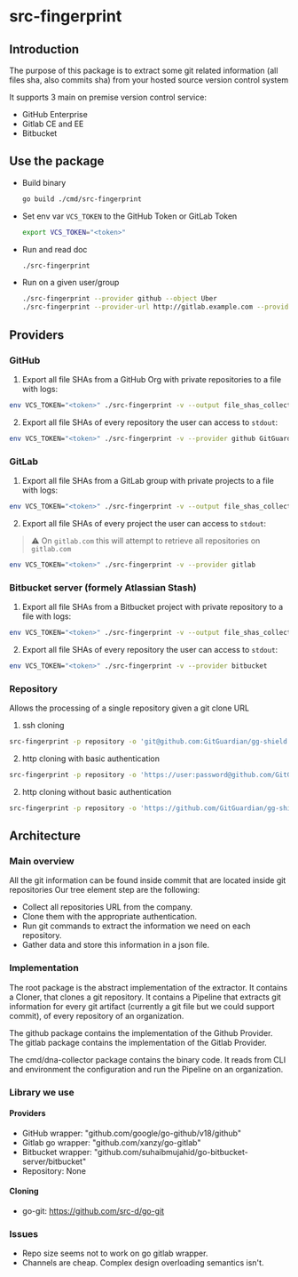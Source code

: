 # src-fingerprint

## Introduction

The purpose of this package is to extract some git related information (all files sha, also commits sha) from your hosted source version control system

It supports 3 main on premise version control service:

- GitHub Enterprise
- Gitlab CE and EE
- Bitbucket

## Use the package

- Build binary
  ```sh
  go build ./cmd/src-fingerprint
  ```
- Set env var `VCS_TOKEN` to the GitHub Token or GitLab Token
  ```sh
  export VCS_TOKEN="<token>"
  ```
- Run and read doc
  ```sh
  ./src-fingerprint
  ```
- Run on a given user/group
  ```sh
  ./src-fingerprint --provider github --object Uber
  ./src-fingerprint --provider-url http://gitlab.example.com --provider gitlab --object Groupe
  ```

## Providers

### GitHub

1. Export all file SHAs from a GitHub Org with private repositories to a file with logs:

```sh
env VCS_TOKEN="<token>" ./src-fingerprint -v --output file_shas_collected_dna.json --provider github --object GitGuardian
```

2. Export all file SHAs of every repository the user can access to `stdout`:

```sh
env VCS_TOKEN="<token>" ./src-fingerprint -v --provider github GitGuardian
```

### GitLab

1. Export all file SHAs from a GitLab group with private projects to a file with logs:

```sh
env VCS_TOKEN="<token>" ./src-fingerprint -v --output file_shas_collected_dna.json --provider gitlab --object "GitGuardian-dev-group"
```

2. Export all file SHAs of every project the user can access to `stdout`:

> :warning: On `gitlab.com` this will attempt to retrieve all repositories on `gitlab.com`

```sh
env VCS_TOKEN="<token>" ./src-fingerprint -v --provider gitlab
```

### Bitbucket server (formely Atlassian Stash)

1. Export all file SHAs from a Bitbucket project with private repository to a file with logs:

```sh
env VCS_TOKEN="<token>" ./src-fingerprint -v --output file_shas_collected_dna.json --provider bitbucket --object "GitGuardian Project"
```

2. Export all file SHAs of every repository the user can access to `stdout`:

```sh
env VCS_TOKEN="<token>" ./src-fingerprint -v --provider bitbucket
```

### Repository

Allows the processing of a single repository given a git clone URL

1. ssh cloning

```sh
src-fingerprint -p repository -o 'git@github.com:GitGuardian/gg-shield.git'
```

2. http cloning with basic authentication

```sh
src-fingerprint -p repository -o 'https://user:password@github.com/GitGuardian/gg-shield.git'
```

2. http cloning without basic authentication

```sh
src-fingerprint -p repository -o 'https://github.com/GitGuardian/gg-shield.git'
```

## Architecture

### Main overview

All the git information can be found inside commit that are located inside git repositories
Our tree element step are the following:

- Collect all repositories URL from the company.
- Clone them with the appropriate authentication.
- Run git commands to extract the information we need on each repository.
- Gather data and store this information in a json file.

### Implementation

The root package is the abstract implementation of the extractor. It contains a Cloner, that clones a git repository.
It contains a Pipeline that extracts git information for every git artifact (currently a git file but we could support commit), of every repository of an organization.

The github package contains the implementation of the Github Provider.
The gitlab package contains the implementation of the Gitlab Provider.

The cmd/dna-collector package contains the binary code. It reads from CLI and environment the configuration and run the Pipeline on an organization.

### Library we use

#### Providers

- GitHub wrapper: "github.com/google/go-github/v18/github"
- Gitlab go wrapper: "github.com/xanzy/go-gitlab"
- Bitbucket wrapper: "github.com/suhaibmujahid/go-bitbucket-server/bitbucket"
- Repository: None

#### Cloning

- go-git: https://github.com/src-d/go-git

### Issues

- Repo size seems not to work on go gitlab wrapper.
- Channels are cheap. Complex design overloading semantics isn't.
